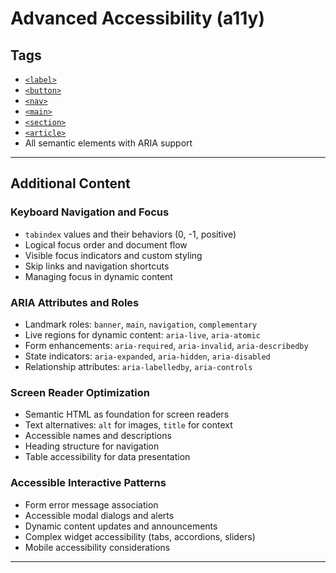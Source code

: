 # Advanced Accessibility (a11y)

## Tags

+ [`<label>`](#)
+ [`<button>`](#)
+ [`<nav>`](#)
+ [`<main>`](#)
+ [`<section>`](#)
+ [`<article>`](#)
+ All semantic elements with ARIA support

---

## Additional Content

### Keyboard Navigation and Focus

+ `tabindex` values and their behaviors (0, -1, positive)
+ Logical focus order and document flow
+ Visible focus indicators and custom styling
+ Skip links and navigation shortcuts
+ Managing focus in dynamic content

### ARIA Attributes and Roles

+ Landmark roles: `banner`, `main`, `navigation`, `complementary`
+ Live regions for dynamic content: `aria-live`, `aria-atomic`
+ Form enhancements: `aria-required`, `aria-invalid`, `aria-describedby`
+ State indicators: `aria-expanded`, `aria-hidden`, `aria-disabled`
+ Relationship attributes: `aria-labelledby`, `aria-controls`

### Screen Reader Optimization

+ Semantic HTML as foundation for screen readers
+ Text alternatives: `alt` for images, `title` for context
+ Accessible names and descriptions
+ Heading structure for navigation
+ Table accessibility for data presentation

### Accessible Interactive Patterns

+ Form error message association
+ Accessible modal dialogs and alerts
+ Dynamic content updates and announcements
+ Complex widget accessibility (tabs, accordions, sliders)
+ Mobile accessibility considerations

---
